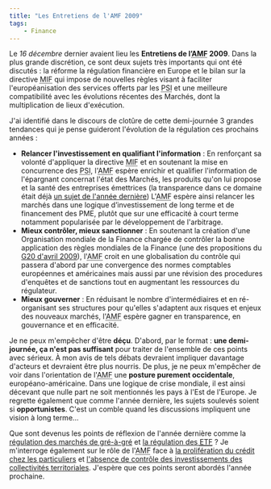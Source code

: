 ```yaml
---
title: "Les Entretiens de l'AMF 2009"
tags:
    - Finance
---
```


Le _16 décembre_ dernier avaient lieu les **Entretiens de
l’<abbr title="Autorité des Marchés Financiers">AMF</abbr> 2009**. Dans la plus
grande discrétion, ce sont deux sujets très importants qui ont été
discutés&nbsp;: la réforme la régulation financière en Europe et le bilan sur la
directive <abbr title="Marchés d'Instruments Financiers">MIF</abbr> qui impose
de nouvelles règles visant à faciliter l'européanisation des services offerts
par les <abbr title="Prestataires de Services d'Investissement">PSI</abbr> et
une meilleure compatibilité avec les évolutions récentes des Marchés, dont la
multiplication de lieux d'exécution.

<!-- more -->

J'ai identifié dans le discours de clotûre de cette demi-journée 3 grandes
tendances qui je pense guideront l'évolution de la régulation ces prochains
années&nbsp;:

-   **Relancer l'investissement en qualifiant l'information**&nbsp;: En
    renforçant sa volonté d'appliquer la directive
    <abbr title="Marchés d'Instruments Financiers">MIF</abbr> et en soutenant la
    mise en concurrence des
    <abbr title="Prestataires de Services d'Investissement">PSI</abbr>,
    l'<abbr title="Autorité des Marchés Financiers">AMF</abbr> espère enrichir
    et qualifier l'information de l'épargnant concernat l'état des Marchés, les
    produits qu'on lui propose et la santé des entreprises émettrices (la
    transparence dans ce domaine était déjà
    [un sujet de l'année dernière](/2008/12/les-entretiens-de-lamf-2008-33-suivi-du-controle-dans-les-societes-cotees/))
    L'<abbr title="Autorité des Marchés Financiers">AMF</abbr> espère ainsi
    relancer les marchés dans une logique d’investissement de long terme et de
    financement des PME, plutôt que sur une efficacité à court terme notamment
    popularisée par le développement de l'arbitrage.
-   **Mieux contrôler, mieux sanctionner**&nbsp;: En soutenant la création d'une
    Organisation mondiale de la Finance chargée de contrôler la bonne
    application des règles mondiales de la Finance (une des propositions du
    [G20 d'avril 2009](/2009/04/g20-et-regulation/)),
    l'<abbr title="Autorité des Marchés Financiers">AMF</abbr> croit en une
    globalisation du contrôle qui passera d'abord par une convergence des normes
    comptables européennes et américaines mais aussi par une révision des
    procedures d'enquêtes et de sanctions tout en augmentant les ressources du
    régulateur.
-   **Mieux gouverner**&nbsp;: En réduisant le nombre d'intermédiaires et en
    ré-organisant ses structures pour qu'elles s'adaptent aux risques et enjeux
    des nouveaux marchés,
    l'<abbr title="Autorité des Marchés Financiers">AMF</abbr> espère gagner en
    transparence, en gouvernance et en efficacité.

Je ne peux m'empêcher d'être **déçu**. D'abord, par le format&nbsp;: **une
demi-journée, ça n'est pas suffisant** pour traiter de l'ensemble de ces points
avec sérieux. À mon avis de tels débats devraient impliquer davantage d'acteurs
et devraient être plus nourris. De plus, je ne peux m'empêcher de voir dans
l'orientation de l'<abbr title="Autorité des Marchés Financiers">AMF</abbr> une
**posture purement occidentale**, européano-américaine. Dans une logique de
crise mondiale, il est ainsi décevant que nulle part ne soit mentionnés les pays
à l'Est de l'Europe. Je regrette également que comme l'année dernière, les
sujets soulevés soient si **opportunistes**. C'est un comble quand les
discussions impliquent une vision à long terme…

Que sont devenus les points de réflexion de l'année dernière comme la
[régulation des marchés de gré-à-gré](/2008/12/les-entretiens-de-lamf-2008-23-regulation-des-produits-traites-de-gre-a-gre/)
et
[la régulation des <abbr title="Exchange Traded Fund">ETF</abbr>](/2008/11/les-entretiens-de-lamf-2008-13-regulation-de-la-gestion-dactifs/)&nbsp;?
Je m'interroge également sur le rôle de
l'<abbr title="Autorité des Marchés Financiers">AMF</abbr> face à
[la prolifération du crédit chez les particuliers](/2009/05/lepidemie-continue/)
et
[l'absence de contrôle des investissements des collectivités territoriales](/2009/11/collectivite-qui-controle-les-investissements/).
J'espère que ces points seront abordés l'année prochaine.
